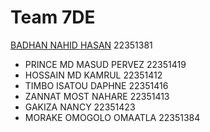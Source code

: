 # Team 7DE
[BADHAN NAHID HASAN](https://nahidbadhon.github.io/badhonspage/)    22351381
* PRINCE MD MASUD PERVEZ 22351419
* HOSSAIN MD KAMRUL      22351412
* TIMBO ISATOU DAPHNE    22351416
* ZANNAT MOST NAHARE     22351413
* GAKIZA NANCY           22351423
* MORAKE OMOGOLO OMAATLA 22351384
